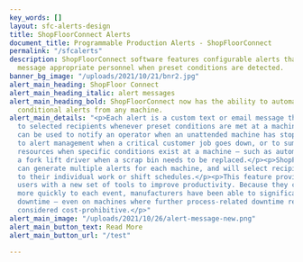 ```yaml
---
key_words: []
layout: sfc-alerts-design
title: ShopFloorConnect Alerts
document_title: Programmable Production Alerts - ShopFloorConnect
permalink: "/sfcalerts"
description: ShopFloorConnect software features configurable alerts that will automatically
  message appropriate personnel when preset conditions are detected.
banner_bg_image: "/uploads/2021/10/21/bnr2.jpg"
alert_main_heading: ShopFloor Connect
alert_main_heading_italic: alert messages
alert_main_heading_bold: ShopFloorConnect now has the ability to automatically generate
  conditional alerts from any machine.
alert_main_details: "<p>Each alert is a custom text or email message that is sent
  to selected recipients whenever preset conditions are met at a machine. The alerts
  can be used to notify an operator when an unattended machine has stopped running,
  to alert management when a critical customer job goes down, or to summon specific
  resources when specific conditions exist at a machine – such as automatically notifying
  a fork lift driver when a scrap bin needs to be replaced.</p><p>ShopFloorConnect
  can generate multiple alerts for each machine, and will select recipients according
  to their individual work or shift schedules.</p><p>This feature provides ShopFloorConnect
  users with a new set of tools to improve productivity. Because they can respond
  more quickly to each event, manufacturers have been able to significantly reduce
  downtime – even on machines where further process-related downtime reduction was
  considered cost-prohibitive.</p>"
alert_main_image: "/uploads/2021/10/26/alert-message-new.png"
alert_main_button_text: Read More
alert_main_button_url: "/test"

---
```

